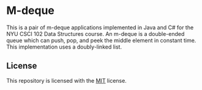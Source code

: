 # M-deque
This is a pair of m-deque applications implemented in Java and C# for the NYU CSCI 102 Data Structures course. An m-deque is a double-ended queue which can push, pop, and peek the middle element in constant time. This implementation uses a doubly-linked list.
## License
This repository is licensed with the [MIT](LICENSE.txt) license.
